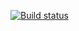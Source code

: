[![Build status](https://ci.appveyor.com/api/projects/status/q8p757f5x7sbwq78?svg=true)](https://ci.appveyor.com/project/OksanaVolko/testsapi)